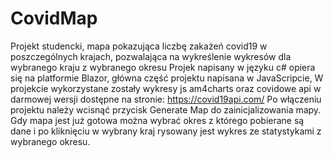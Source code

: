 # CovidMap
Projekt studencki, mapa pokazująca liczbę zakażeń covid19 w poszczególnych krajach, pozwalająca na wykreślenie wykresów dla wybranego kraju z wybranego okresu
Projek napisany w języku c# opiera się na platformie Blazor, główna część projektu napisana w JavaScripcie,
W projekcie wykorzystane zostały wykresy js am4charts oraz covidowe api w darmowej wersji dostępne na stronie: https://covid19api.com/
Po włączeniu projektu należy wcisnąć przycisk Generate Map do zainicjalizowania mapy. Gdy mapa jest już gotowa można wybrać okres z którego pobierane są dane
i po kliknięciu w wybrany kraj rysowany jest wykres ze statystykami z wybranego okresu.

